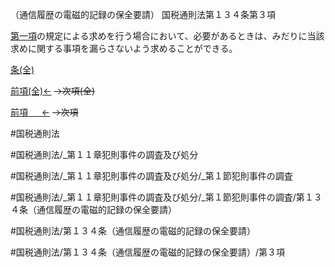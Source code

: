 （通信履歴の電磁的記録の保全要請）
国税通則法第１３４条第３項

[第一項](国税通則法＿＿＿＿＿第１３４条第１項)の規定による求めを行う場合において、必要があるときは、みだりに当該求めに関する事項を漏らさないよう求めることができる。

[条(全)](国税通則法＿＿＿＿＿第１３４条_.md)

[前項(全)←](国税通則法＿＿＿＿＿第１３４条第２項_.md)  ~~→次項(全)~~

[前項 　 ←](国税通則法＿＿＿＿＿第１３４条第２項.md)  ~~→次項~~



#国税通則法

#国税通則法/_第１１章犯則事件の調査及び処分

#国税通則法/_第１１章犯則事件の調査及び処分/_第１節犯則事件の調査

#国税通則法/_第１１章犯則事件の調査及び処分/_第１節犯則事件の調査/第１３４条（通信履歴の電磁的記録の保全要請）

#国税通則法/第１３４条（通信履歴の電磁的記録の保全要請）

#国税通則法/第１３４条（通信履歴の電磁的記録の保全要請）/第３項

